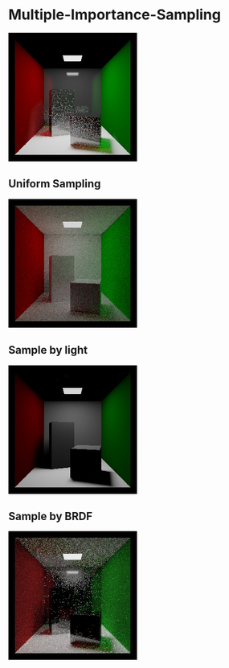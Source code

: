 # Multiple-Importance-Sampling
![preview](https://github.com/Leesuke44/Multiple-Importance-Sampling/blob/main/rendered_image/MISN_4096_Maxdepth_3.jpg)
## Uniform Sampling
![preview](https://github.com/Leesuke44/Multiple-Importance-Sampling/blob/main/rendered_image/hemi_N_4096_Mb_3.jpg)
## Sample by light
![preview](https://github.com/Leesuke44/Multiple-Importance-Sampling/blob/main/rendered_image/lightN_1024_Maxdepth_3.jpg)
## Sample by BRDF
![preview](https://github.com/Leesuke44/Multiple-Importance-Sampling/blob/main/rendered_image/brdfN_4096_Maxdepth_31.jpg)
